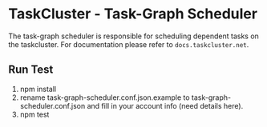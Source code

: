 TaskCluster - Task-Graph Scheduler
==================================

The task-graph scheduler is responsible for scheduling dependent tasks on the
taskcluster. For documentation please refer to `docs.taskcluster.net`.


Run Test
--------
 1. npm install
 2. rename task-graph-scheduler.conf.json.example to task-graph-scheduler.conf.json and fill in your account info
    (need details here).
 3. npm test

